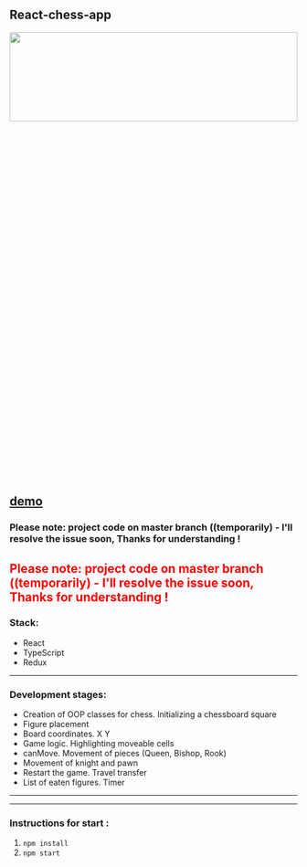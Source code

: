 <!-- ![chessCover](https://github.com/JuliaMiroshnichenko/React-chess/blob/master/cover.jpg) 

[author: @ayunannas] -->

## React-chess-app

 <!-- ![chessScreenshot](https://github.com/juliaDooby/React-chess/blob/master/chessShot.JPG)  -->

<div align="center"><img src="https://github.com/juliaDooby/React-chess/blob/master/chessShot.JPG" width="100%" height="20%"></img></div>

[demo](https://juliadooby.github.io/React-chess/) 
---
### Please note: project code on master branch ((temporarily) - I'll resolve the issue soon, Thanks for understanding !
<span style="color: red;">Please note: project code on master branch ((temporarily) - I'll resolve the issue soon, Thanks for understanding !</span>
---

### Stack: 

* React
* TypeScript
* Redux
---

### Development stages: 

<!-- 1. Создание ООПшных классов для шахмат. Инициализация клетки шахматной доски
2. Расстановка фигуры
3. Координаты доски. Х Y
4. Логика игры. Подсвечивание доступных для хода клетки
5. canMove. Движение фигур ( Ферзь, слон, ладья )
6. Движение коня и пешки
7. Перезапуск игры. Передача хода
8. Список съеденных фигур. Таймер -->

* Creation of OOP classes for chess. Initializing a chessboard square
* Figure placement
* Board coordinates. X Y
* Game logic. Highlighting moveable cells
* canMove. Movement of pieces (Queen, Bishop, Rook)
* Movement of knight and pawn
* Restart the game. Travel transfer
* List of eaten figures. Timer
---

<!-- ### Modification to do (no need, optional for me):  -->
<!-- ### Что осталось реализовать [в дальнейшем] : 
9. По истечении времени добавить проверку по условию if ( timer < 0 ) { } в таймер, у какого игрока обнулился, 
значит игрок проиграл, вывести на экран "Белые проиграли!" и перезапустить игру  
10. Логика движения короля 
11. Добавить условие для шаха и мата. Метод canMove - проверить, находится ли король под атакой,
определить также как, на какие позиции движется каждая из фигур. 
Смотрим ( target ), если на ( target ) идет атака от любой из фигур, то это шах, и надо подвинуть или защитить короля.
Сделать метод ( isKingUnderAttack ) и добавить < условия > 
12. Добавить условия на < мат >, < на победу > ( у каждой фигуры есть availablePoints , благодаря которым идет определение, куда может идти фигура,
если Король под атакой ( тот же метод isKingUnderAttack )),
если у короля нет свободных полей куда-либо пойти и его нечем защитить ( < высчитать > точки для соседних фигур ), 
то игра закончена, ставится мат 
13. История ходов ( записывать куда-то )
14. Реализовать на < ход вперед >, на < ход назад > ( Undo ), ( Redo ) 
 -->
<!-- * After the time has expired, add a condition check if ( timer < 0 ) { } to the timer, which player has reset,
it means the player lost, display “White lost!” and restart the game
* Logic of the king's movement
* Add a condition for checkmate. canMove method - check if the king is under attack,
determine also how, to what positions each of the figures moves.
We look at (target), if there is an attack on (target) from any of the pieces, then this is check, and the king must be moved or defended.
Make a method ( isKingUnderAttack ) and add <conditions>
* Add conditions for <mate>, <for victory> (each piece has availablePoints, thanks to which it is determined where the piece can go,
if the King is under attack (the same method isKingUnderAttack)),
if the king has no free squares to go anywhere and there is nothing to protect him with (<calculate> points for neighboring pieces),
then the game is over, checkmate
* History of moves (write down somewhere)
* Implement on <move forward>, on <move backward> (Undo), (Redo)  -->
---

### Instructions for start : 

1. `npm install`
2. `npm start`
